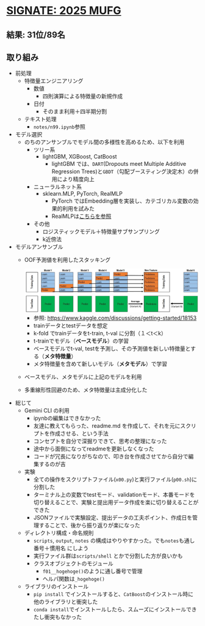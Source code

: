# [SIGNATE: 2025 MUFG](https://user.competition.signate.jp/ja/competition/detail/?competition=693aed0f148a4bcdb2cfffa85d1588b2&task=8517dd2f575044ce9e6a2ff960870e95&tab=task)

## 結果: 31位/89名

## 取り組み
- 前処理
  - 特徴量エンジニアリング
    - 数値
      - 四則演算による特徴量の新規作成
    - 日付
      - そのまま利用＋四半期分割
  - テキスト処理
    - `notes/n99.ipynb`参照
- モデル選択
  - のちのアンサンブルでモデル間の多様性を高めるため、以下を利用
    - ツリー系
      - lightGBM, XGBoost, CatBoost
        - lightGBM では、`DART`(Dropouts meet Multiple Additive Regression Trees)と`GBDT`（勾配ブースティング決定木）の併用により精度向上
    - ニューラルネット系
      - sklearn.MLP, PyTorch, RealMLP
        - PyTorch ではEmbedding層を実装し、カテゴリカル変数の効果的利用を試みた
        - RealMLPは[こちらを参照](https://zenn.dev/mkj/articles/f7939cb221da14)
    - その他
      - ロジスティックモデル＋特徴量サブサンプリング
      - k近傍法
- モデルアンサンブル
  - OOF予測値を利用したスタッキング

    <img src="knowledge/00__images/image-stacking.jpg">

    - 参照: https://www.kaggle.com/discussions/getting-started/18153
    - trainデータとtestデータを想定
    - k-fold でtrainデータをt-train, t-val に分割（１＜t＜k）
    - t-trainでモデル（**ベースモデル**）の学習
    - ベースモデルでt-val, testを予測し、その予測値を新しい特徴量とする（**メタ特徴量**）
    - メタ特徴量を含めて新しいモデル（**メタモデル**）で学習
  - ベースモデル、メタモデルに上記のモデルを利用
  - 多重線形性回避のため、メタ特徴量は主成分化した
- 総じて
  - Gemini CLI の利用
    - ipynbの編集はできなかった
    - 友達に教えてもらった、readme.md を作成して、それを元にスクリプトを作成させる、という手法
    - コンセプトを自分で深掘りできて、思考の整理になった
    - 途中から面倒になってreadmeを更新しなくなった
    - コードが冗長になりがちなので、叩き台を作成させてから自分で編集するのが吉
  - 実験
    - 全ての操作をスクリプトファイル(`x00.py`)と実行ファイル(`p00.sh`)に分割した
    - ターミナル上の変数でtestモード、validationモード、本番モードを切り替えることで、実験と提出用データ作成を楽に切り替えることができた
    - JSONファイルで実験設定、提出データの工夫ポイント、作成日を管理することで、後から振り返りが楽になった
  - ディレクトリ構成・命名規則
    - `scripts`, `output`, `notes` の構成はやりやすかった。でも`notes`も通し番号＋慣用名 にしよう
    - 実行ファイル群は`scripts/shell` とかで分割した方が良いかも
    - クラスオブジェクトのモジュール
      - `f01__hogehoge()`のように通し番号で管理
      - ヘルパ関数は`_hogehoge()`
  - ライブラリのインストール
    - `pip install` でインストールすると、`CatBoost`のインストール時に他のライブラリと衝突した
    - `conda install`でインストールしたら、スムーズにインストールできたし衝突もなかった
